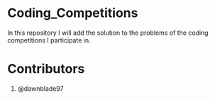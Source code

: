 # Coding_Competitions
In this repository I will add the solution to the problems of the coding competitions I participate in.

# Contributors
1. @dawnblade97
